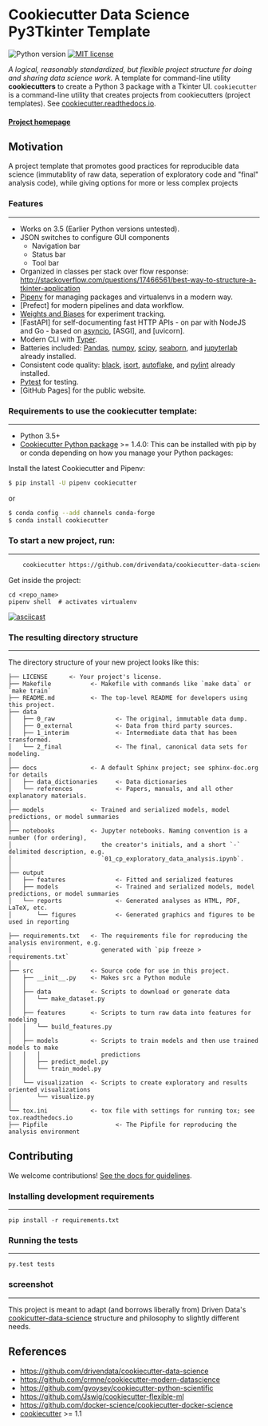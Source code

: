 # Cookiecutter Data Science Py3Tkinter Template
![Python version](https://img.shields.io/badge/Python-3.x-informational)
[![MIT license](https://img.shields.io/badge/License-MIT-blue.svg)](https://lbesson.mit-license.org/)

_A logical, reasonably standardized, but flexible project structure for doing and sharing data science work._
A template for command-line utility **cookiecutters** to create a Python 3 package with a Tkinter UI.
`cookiecutter` is a command-line utility that creates projects from 
cookiecutters (project templates). See
[cookiecutter.readthedocs.io](https://cookiecutter.readthedocs.io/en/1.7.0/index.html).

#### [Project homepage](http://drivendata.github.io/cookiecutter-data-science/)

## Motivation

A project template that promotes good practices for reproducible 
data science (immutablity of raw data, seperation of exploratory code and 
"final" analysis code), while giving options for more or less complex projects

### Features
-----------

* Works on 3.5 (Earlier Python versions untested).
* JSON switches to configure GUI components
    * Navigation bar
    * Status bar
    * Tool bar
* Organized in classes per stack over flow response:  http://stackoverflow.com/questions/17466561/best-way-to-structure-a-tkinter-application
* [Pipenv] for managing packages and virtualenvs in a modern way.
* [Prefect] for modern pipelines and data workflow.
* [Weights and Biases] for experiment tracking.
* [FastAPI] for self-documenting fast HTTP APIs - on par with NodeJS and Go - based on [asyncio], [ASGI], and [uvicorn].
* Modern CLI with [Typer].
* Batteries included: [Pandas], [numpy], [scipy], [seaborn], and [jupyterlab] already installed.
* Consistent code quality: [black], [isort], [autoflake], and [pylint] already installed.
* [Pytest] for testing.
* [GitHub Pages] for the public website.

### Requirements to use the cookiecutter template:
-----------
 - Python 3.5+
 - [Cookiecutter Python package](http://cookiecutter.readthedocs.org/en/latest/installation.html) >= 1.4.0: This can be installed with pip by or conda depending on how you manage your Python packages:

Install the latest Cookiecutter and Pipenv:
``` bash
$ pip install -U pipenv cookiecutter
```

or

``` bash
$ conda config --add channels conda-forge
$ conda install cookiecutter
```


### To start a new project, run:
------------
```bash
    cookiecutter https://github.com/drivendata/cookiecutter-data-science
```

Get inside the project:

    cd <repo_name>
    pipenv shell  # activates virtualenv

[![asciicast](https://asciinema.org/a/244658.svg)](https://asciinema.org/a/244658)


### The resulting directory structure
------------

The directory structure of your new project looks like this: 

```
├── LICENSE      <- Your project's license.
├── Makefile           <- Makefile with commands like `make data` or `make train`
├── README.md          <- The top-level README for developers using this project.
├── data
│   ├── 0_raw                 <- The original, immutable data dump.
│   ├── 0_external            <- Data from third party sources.
│   ├── 1_interim             <- Intermediate data that has been transformed.
│   └── 2_final               <- The final, canonical data sets for modeling.
│
├── docs               <- A default Sphinx project; see sphinx-doc.org for details
│   ├── data_dictionaries     <- Data dictionaries
│   └── references            <- Papers, manuals, and all other explanatory materials.
│
├── models             <- Trained and serialized models, model predictions, or model summaries
│
├── notebooks          <- Jupyter notebooks. Naming convention is a number (for ordering),
│                         the creator's initials, and a short `-` delimited description, e.g.
│                         `01_cp_exploratory_data_analysis.ipynb`.
│
├── output
│   ├── features              <- Fitted and serialized features
│   ├── models                <- Trained and serialized models, model predictions, or model summaries
│   └── reports               <- Generated analyses as HTML, PDF, LaTeX, etc.
│       └── figures           <- Generated graphics and figures to be used in reporting

├── requirements.txt   <- The requirements file for reproducing the analysis environment, e.g.
│                         generated with `pip freeze > requirements.txt`
│
├── src                <- Source code for use in this project.
│   ├── __init__.py    <- Makes src a Python module
│   │
│   ├── data           <- Scripts to download or generate data
│   │   └── make_dataset.py
│   │
│   ├── features       <- Scripts to turn raw data into features for modeling
│   │   └── build_features.py
│   │
│   ├── models         <- Scripts to train models and then use trained models to make
│   │   │                 predictions
│   │   ├── predict_model.py
│   │   └── train_model.py
│   │
│   └── visualization  <- Scripts to create exploratory and results oriented visualizations
│       └── visualize.py
│
└── tox.ini            <- tox file with settings for running tox; see tox.readthedocs.io
├── Pipfile                   <- The Pipfile for reproducing the analysis environment
```

## Contributing

We welcome contributions! [See the docs for guidelines](https://drivendata.github.io/cookiecutter-data-science/#contributing).

### Installing development requirements
------------

    pip install -r requirements.txt

### Running the tests
------------

    py.test tests


### screenshot
----------

This project is meant to adapt (and borrows liberally from) Driven Data's 
[cookicutter-data-science](https://drivendata.github.io/cookiecutter-data-science#keep-secrets-and-configuration-out-of-version-control) 
structure and philosophy to slightly different needs.

## References
- https://github.com/drivendata/cookiecutter-data-science
- https://github.com/crmne/cookiecutter-modern-datascience
- https://github.com/gvoysey/cookiecutter-python-scientific
- https://github.com/Jswig/cookiecutter-flexible-ml
- https://github.com/docker-science/cookiecutter-docker-science
- [cookiecutter](https://cookiecutter.readthedocs.io/en/1.7.0/min) >= 1.1


[Cookiecutter]: https://github.com/audreyr/cookiecutter
[Pipenv]: https://pipenv.pypa.io/en/latest/
[Weights and Biases]: https://www.wandb.com/
[MLFlow]: https://mlflow.org/
[asyncio]: https://docs.python.org/3/library/asyncio.html
[Typer]: https://typer.tiangolo.com/
[Pandas]: https://pandas.pydata.org/
[numpy]: https://numpy.org/
[scipy]: https://www.scipy.org/
[seaborn]: https://seaborn.pydata.org/
[jupyterlab]: https://jupyterlab.readthedocs.io/en/stable/
[black]: https://github.com/psf/black
[isort]: https://github.com/timothycrosley/isort
[autoflake]: https://github.com/myint/autoflake
[pylint]: https://www.pylint.org/
[Pytest]: https://docs.pytest.org/en/latest/